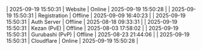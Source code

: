| 2025-09-19 15:50:31 | Website | Online | 2025-09-19 15:50:28 |
| 2025-09-19 15:50:31 | Registration | Offline | 2025-09-09 16:40:23 |
| 2025-09-19 15:50:31 | Auth Server | Offline | 2025-08-18 09:33:31 |
| 2025-09-19 15:50:31 | Kezan (PvE) | Offline | 2025-08-03 17:58:02 |
| 2025-09-19 15:50:31 | Gurubashi (PvP) | Offline | 2025-08-23 21:44:06 |
| 2025-09-19 15:50:31 | Cloudflare | Online | 2025-09-19 15:50:28 |
